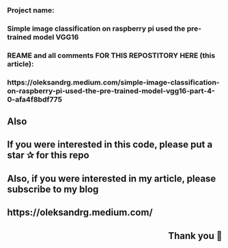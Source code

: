 <h3 align="left">Project name:</h3>
<h3 align="left">Simple image classification on raspberry pi used the pre-trained model VGG16 </h3>



<h3 align="left">REAME and all comments FOR THIS REPOSTITORY HERE (this article): </h3>
<h3 align="left">https://oleksandrg.medium.com/simple-image-classification-on-raspberry-pi-used-the-pre-trained-model-vgg16-part-4-0-afa4f8bdf775</h3>



<h2 align="left">Also</h2>
<h2 align="left">If you were interested in this code, please put a star ✰ for this repo </h2>
<h2 align="left">Also, if you were interested in my article, please subscribe to my blog </h2>
<h2 align="left"> https://oleksandrg.medium.com/ </h2>

<h2 align="right">Thank you 🙂</h2>
